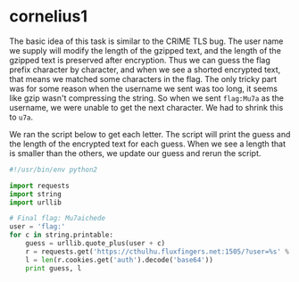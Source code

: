 # cornelius1

The basic idea of this task is similar to the CRIME TLS bug. The user name we supply will modify the length of the gzipped text, and the length of the gzipped text is preserved after encryption. Thus we can guess the flag prefix character by character, and when we see a shorted encrypted text, that means we matched some characters in the flag. The only tricky part was for some reason when the username we sent was too long, it seems like gzip wasn't compressing the string. So when we sent `flag:Mu7a` as the username, we were unable to get the next character. We had to shrink this to `u7a`.

We ran the script below to get each letter. The script will print the guess and the length of the encrypted text for each guess. When we see a length that is smaller than the others, we update our guess and rerun the script.

``` python
#!/usr/bin/env python2

import requests
import string
import urllib

# Final flag: Mu7aichede
user = 'flag:'
for c in string.printable:
    guess = urllib.quote_plus(user + c)
    r = requests.get('https://cthulhu.fluxfingers.net:1505/?user=%s' % guess)
    l = len(r.cookies.get('auth').decode('base64'))
    print guess, l
```
